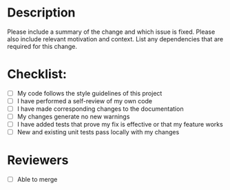 # Description

Please include a summary of the change and which issue is fixed. Please also include relevant motivation and context. List any dependencies that are required for this change.

# Checklist:

- [ ] My code follows the style guidelines of this project
- [ ] I have performed a self-review of my own code
- [ ] I have made corresponding changes to the documentation
- [ ] My changes generate no new warnings
- [ ] I have added tests that prove my fix is effective or that my feature works
- [ ] New and existing unit tests pass locally with my changes

# Reviewers
- [ ] Able to merge
